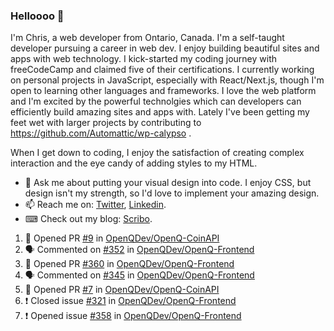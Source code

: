 ### Helloooo 👋

I'm Chris, a web developer from Ontario, Canada. I'm a self-taught developer pursuing a career in web dev. I enjoy building beautiful sites and apps with web technology.
I kick-started my coding journey with freeCodeCamp and claimed five of their certifications.  I currently working on personal projects in JavaScript, especially with React/Next.js, though I'm open to learning other languages and frameworks. I love the web platform and I'm excited by the powerful technolgies which can developers can efficiently build amazing sites and apps with. Lately I've been getting my feet wet with larger projects by contributing to https://github.com/Automattic/wp-calypso .

When I get down to coding, I enjoy the satisfaction of creating complex interaction and the eye candy of adding styles to my HTML. 

- 💬 Ask me about putting your visual design into code. I enjoy CSS, but design isn't my strength, so I'd love to implement your amazing design.
- 📫 Reach me on: [Twitter](https://twitter.com/Christo28120856), [Linkedin](https://www.linkedin.com/in/christopher-stevers-07b9a5204/).
- ⌨ Check out my blog: [Scribo](https://christopherstevers.cf).
<!--
**Christopher-Stevers/Christopher-Stevers** is a ✨ _special_ ✨ repository because its `README.md` (this file) appears on your GitHub profile.

Here are some ideas to get you started:

- 🔭 I’m currently working on ...
- 🌱 I’m currently learning ...
- 👯 I’m looking to collaborate on ...
- 🤔 I’m looking for help with ...
- 😄 Pronouns: ...
- ⚡ Fun fact: ...
-->

<!--START_SECTION:activity-->
1. 💪 Opened PR [#9](https://github.com/OpenQDev/OpenQ-CoinAPI/pull/9) in [OpenQDev/OpenQ-CoinAPI](https://github.com/OpenQDev/OpenQ-CoinAPI)
2. 🗣 Commented on [#352](https://github.com/OpenQDev/OpenQ-Frontend/issues/352) in [OpenQDev/OpenQ-Frontend](https://github.com/OpenQDev/OpenQ-Frontend)
3. 💪 Opened PR [#360](https://github.com/OpenQDev/OpenQ-Frontend/pull/360) in [OpenQDev/OpenQ-Frontend](https://github.com/OpenQDev/OpenQ-Frontend)
4. 🗣 Commented on [#345](https://github.com/OpenQDev/OpenQ-Frontend/issues/345) in [OpenQDev/OpenQ-Frontend](https://github.com/OpenQDev/OpenQ-Frontend)
5. 💪 Opened PR [#7](https://github.com/OpenQDev/OpenQ-CoinAPI/pull/7) in [OpenQDev/OpenQ-CoinAPI](https://github.com/OpenQDev/OpenQ-CoinAPI)
6. ❗️ Closed issue [#321](https://github.com/OpenQDev/OpenQ-Frontend/issues/321) in [OpenQDev/OpenQ-Frontend](https://github.com/OpenQDev/OpenQ-Frontend)
7. ❗️ Opened issue [#358](https://github.com/OpenQDev/OpenQ-Frontend/issues/358) in [OpenQDev/OpenQ-Frontend](https://github.com/OpenQDev/OpenQ-Frontend)
<!--END_SECTION:activity-->
